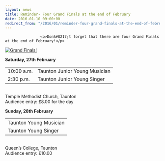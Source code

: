```yaml
---
layout: news
title: Reminder- Four Grand Finals at the end of February
date: 2016-01-10 09:00:00
redirect_from: "/2016/01/reminder-four-grand-finals-at-the-end-of-february/"
---
```

<section>

                    
                    <p>Don&#8217;t forget that there are four Grand Finals at the end of February!</p>
<p><a href="{{ "/wp-content/uploads/2016/01/TYS_TYM_Grand_Finals.pdf" | prepend: site.github.url }}" onclick="_gaq.push(['_trackEvent','download','http://www.tauntonfestival.org.uk/wp-content/uploads/2016/01/TYS_TYM_Grand_Finals.pdf']);" rel=""><img src="http://www.tauntonfestival.org.uk/wp-content/uploads/2016/01/TYS_TYM_Grand_Finals_resized.png" alt="Grand Finals!" class="size-full wp-image-1673" srcset="http://www.tauntonfestival.org.uk/wp-content/uploads/2016/01/TYS_TYM_Grand_Finals_resized-212x300.png 212w, http://www.tauntonfestival.org.uk/wp-content/uploads/2016/01/TYS_TYM_Grand_Finals_resized.png 508w" sizes="(max-width: 508px) 100vw, 508px" /></a></p>
<p><strong>Saturday, 27th February</strong><br />
<div class="table-responsive"><table  style="width:100%; "  class="easy-table easy-table-default " border="0">
<tbody>
<tr><td >10:00 a.m.</td>
<td >Taunton Junior Young Musician</td>
</tr>

<tr><td >2:30 p.m.</td>
<td >Taunton Junior Young Singer</td>
</tr>
</tbody></table></div><br />
Temple Methodist Church, Taunton<br />
Audience entry: £8.00 for the day</p>
<p><strong>Sunday, 28th February</strong><br />
<div class="table-responsive"><table  style="width:100%; "  class="easy-table easy-table-default " border="0">
<tbody>
<tr><td >Taunton Young Musician</td>
</tr>

<tr><td >Taunton Young Singer</td>
</tr>
</tbody></table></div><br />
Queen&#8217;s College, Taunton<br />
Audience entry: £10.00</p>

                
</section>
